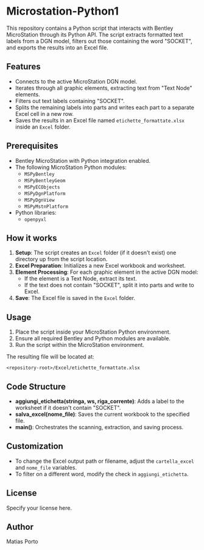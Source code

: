 # Microstation-Python1

This repository contains a Python script that interacts with Bentley MicroStation through its Python API. The script extracts formatted text labels from a DGN model, filters out those containing the word "SOCKET", and exports the results into an Excel file.

## Features

- Connects to the active MicroStation DGN model.
- Iterates through all graphic elements, extracting text from "Text Node" elements.
- Filters out text labels containing "SOCKET".
- Splits the remaining labels into parts and writes each part to a separate Excel cell in a new row.
- Saves the results in an Excel file named `etichette_formattate.xlsx` inside an `Excel` folder.

## Prerequisites

- Bentley MicroStation with Python integration enabled.
- The following MicroStation Python modules:
  - `MSPyBentley`
  - `MSPyBentleyGeom`
  - `MSPyECObjects`
  - `MSPyDgnPlatform`
  - `MSPyDgnView`
  - `MSPyMstnPlatform`
- Python libraries:
  - `openpyxl`

## How it works

1. **Setup**: The script creates an `Excel` folder (if it doesn't exist) one directory up from the script location.
2. **Excel Preparation**: Initializes a new Excel workbook and worksheet.
3. **Element Processing**: For each graphic element in the active DGN model:
    - If the element is a Text Node, extract its text.
    - If the text does not contain "SOCKET", split it into parts and write to Excel.
4. **Save**: The Excel file is saved in the `Excel` folder.

## Usage

1. Place the script inside your MicroStation Python environment.
2. Ensure all required Bentley and Python modules are available.
3. Run the script within the MicroStation environment.

The resulting file will be located at:

```
<repository-root>/Excel/etichette_formattate.xlsx
```

## Code Structure

- **aggiungi_etichetta(stringa, ws, riga_corrente)**: Adds a label to the worksheet if it doesn't contain "SOCKET".
- **salva_excel(nome_file)**: Saves the current workbook to the specified file.
- **main()**: Orchestrates the scanning, extraction, and saving process.

## Customization

- To change the Excel output path or filename, adjust the `cartella_excel` and `nome_file` variables.
- To filter on a different word, modify the check in `aggiungi_etichetta`.

## License

Specify your license here.

## Author

Matias Porto
